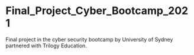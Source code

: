 # Final_Project_Cyber_Bootcamp_2021
Final project in the cyber security bootcamp by University of Sydney partnered with Trilogy Education.
